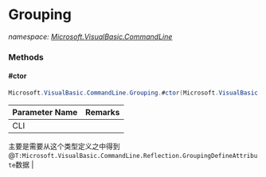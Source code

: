 ﻿# Grouping
_namespace: [Microsoft.VisualBasic.CommandLine](./index.md)_





### Methods

#### #ctor
```csharp
Microsoft.VisualBasic.CommandLine.Grouping.#ctor(Microsoft.VisualBasic.CommandLine.Interpreter)
```


|Parameter Name|Remarks|
|--------------|-------|
|CLI|
 主要是需要从这个类型定义之中得到@``T:Microsoft.VisualBasic.CommandLine.Reflection.GroupingDefineAttribute``数据
 |



